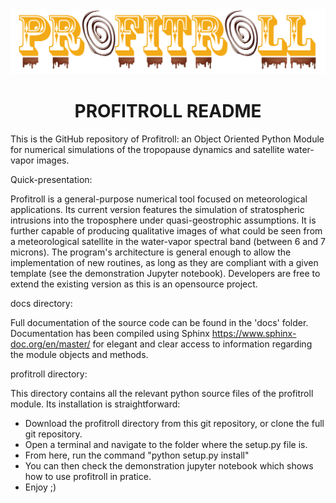 <div align="center"><img src="profitroll.png"></div>

# <div align="center">PROFITROLL README</div>

This is the GitHub repository of Profitroll: an Object Oriented Python Module for numerical simulations of the tropopause dynamics and satellite water-vapor images.

Quick-presentation:

Profitroll is a general-purpose numerical tool focused on meteorological applications. Its current version features the simulation of stratospheric intrusions into the troposphere under quasi-geostrophic assumptions. It is further capable of producing qualitative images of what could be seen from a meteorological satellite in the water-vapor spectral band (between 6 and 7 microns). The program's architecture is general enough to allow the implementation of new routines, as long as they are compliant with a given template (see the demonstration Jupyter notebook). Developers are free to extend the existing version as this is an opensource project.

docs directory:

Full documentation of the source code can be found in the 'docs' folder. Documentation has been compiled using Sphinx https://www.sphinx-doc.org/en/master/ for elegant and clear access to information regarding the module objects and methods.

profitroll directory:

This directory contains all the relevant python source files of the profitroll module. Its installation is straightforward:
- Download the profitroll directory from this git repository, or clone the full git repository.
- Open a terminal and navigate to the folder where the setup.py file is.
- From here, run the command "python setup.py install"
- You can then check the demonstration jupyter notebook which shows how to use profitroll in pratice.
- Enjoy ;)
